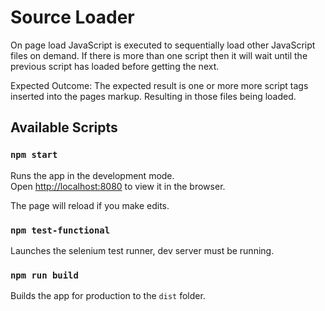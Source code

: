 # Source Loader

On page load JavaScript is executed to sequentially load other JavaScript files on demand. 
If there is more than one script then it will wait until the previous script has loaded before getting the next.

Expected Outcome:
The expected result is one or more more script tags inserted into the pages markup. Resulting in those files being loaded.

## Available Scripts

### `npm start`

Runs the app in the development mode.<br>
Open [http://localhost:8080](http://localhost:8080) to view it in the browser.

The page will reload if you make edits.<br>

### `npm test-functional`

Launches the selenium test runner, dev server must be running.

### `npm run build`

Builds the app for production to the `dist` folder.<br>
